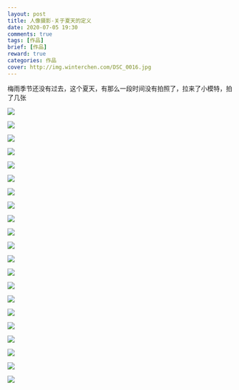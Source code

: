 ```yaml
---
layout: post
title: 人像摄影-关于夏天的定义
date: 2020-07-05 19:30
comments: true
tags: [作品]
brief: [作品]
reward: true
categories: 作品
cover: http://img.winterchen.com/DSC_0016.jpg
---
```


梅雨季节还没有过去，这个夏天，有那么一段时间没有拍照了，拉来了小模特，拍了几张

![](http://img.winterchen.com/DSC_0016.jpg)

![](http://img.winterchen.com/DSC_0017.jpg)

![](http://img.winterchen.com/DSC_0022.jpg)

![](http://img.winterchen.com/DSC_0025-编辑.jpg)

![](http://img.winterchen.com/DSC_0028-编辑.jpg)

![](http://img.winterchen.com/DSC_0037-编辑.jpg)

![](http://img.winterchen.com/DSC_0038-编辑.jpg)

![](http://img.winterchen.com/DSC_0041.jpg)

![](http://img.winterchen.com/DSC_0047-编辑.jpg)


![](http://img.winterchen.com/DSC_0053.jpg)


![](http://img.winterchen.com/DSC_0056.jpg)

![](http://img.winterchen.com/DSC_0063-编辑.jpg)

![](http://img.winterchen.com/DSC_0066.jpg)

![](http://img.winterchen.com/DSC_0067.jpg)

![](http://img.winterchen.com/DSC_0067的副本.jpg)

![](http://img.winterchen.com/DSC_0068.jpg)

![](http://img.winterchen.com/DSC_0070.jpg)

![](http://img.winterchen.com/DSC_0074.jpg)

![](http://img.winterchen.com/DSC_0074.jpg)

![](http://img.winterchen.com/DSC_0014-编辑.jpg)

![](http://img.winterchen.com/DSC_0015-编辑.jpg)

